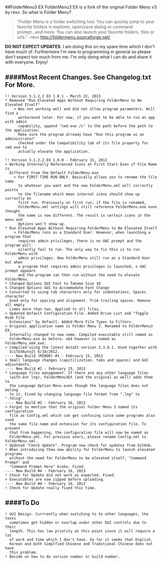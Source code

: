 ##FolderMenu3 EX
FolderMenu3 EX is a fork of the original Folder Menu v3 by rexx. So what is Folder Menu?
> "Folder Menu is a folder switching tool. You can quickly jump
to your favorite folders in explorer, open/save dialog or
command prompt...and more. You can also launch your favorite
folders, files or urls." -rexx http://foldermenu.sourceforge.net/

**DO NOT EXPECT UPDATES**. I am doing this on my spare time which I
don't have much of. Furthermore I'm new to programming in general
so please don't expect too much from me. I'm only doing what I
can do and share it with everyone. Enjoy!  

####Most Recent Changes. See Changelog.txt For More. 
----------------------------------------------------

	!! Version 3.1.2.2 EX 1.0.1 - March 22, 2013
	* Removed "Run Elevated Apps Without Requiring FolderMenu to Be Elevated Itself"
		> Was not working well and did not allow program parameters. Will find a
		  workaround later. For now, if you want to be able to run an app with admin
		  capability, append "cmd.exe /c" to the path before the path to the application.
		  Make sure the program already have "Run this program as an administrator"
		  checked under the Compatibility tab of its file property for cmd.exe to
		  actually elevate the application.

	!! Version 3.1.2.2 EX 1.0.0 - February 15, 2013
	+ Working Internally Referenced Icons at First Start Even if File Name is
	  Different From the Default FolderMenu.exe
		> For FIRST TIME RUN ONLY. Basically allows you to rename the file name
		  to whatever you want and the new FolderMenu.xml will correctly points
		  to the filename which mean internal icons should show up correctly on
		  first run. Previously on first run, if the file is renamed,
		  FolderMenu.xml settings will still reference FolderMenu.exe even thought
		  the name is now different. The result is certain icons in the menu and
		  Options won't show up.
	* Run Elevated Apps Without Requiring FolderMenu to Be Elevated Itself
		> FolderMenu runs as a Standard User. However, when launching a program that
		  requires admin privileges, there is no UAC prompt and the program will
		  silently fail to run. The only way to fix this is to run FolderMenu with
		  admin privileges. Now FolderMenu still run as a Standard User but when
		  a program that requires admin privileges is launched, a UAC prompt appears
		  and the program can then run without the need to elevate FolderMenu.
	* Changed Options GUI Font to Tahoma Size 10
	% Changed Options GUI to Accommodate Font Change
	> Converted to using tab characters only for indentations. Spaces character
	  Used only for spacing and alignment. Trim trailing spaces. Remove all empty
	  Limes more than two. Applied to all files.
	> Updated Default Configuration File. Added Drive List and "Toggle Hide File
	  Extensions" by Default. Added More File Types to Filters.
	> Original application name is Folder Menu 3. Renamed to FolderMenu3 EX.
	  Internally changed to new name. Compiled executable still named as
	  FolderMenu.exe as before. x64 however is named as FolderMenu_x64.exe.
	> Compiled using the latest AutoIt version 3.3.8.1. Used together with
	  SciTE4AutoIt 6/10/2012.
	---- New Build (MINOR) #1 - February 15, 2013
	> Small language changes (capitilization, tabs and spaces) and GUI adjustments.
	---- New Build #2 - February 15, 2013
	* Language files management. If there are any other language files
	  (with ext lng), FolderMenu3EX (and the original as well) adds them to
	  the Language Option Menu even though the language files does not belong
	  to it. Fixed by changing language file format from ".lng" to ".fmlng".
	---- New Build #3 - February 16, 2013
	> Forgot to mention that the original Folder Menu 3 named its configuration
	  file as Config.xml which can get confusing since some programs also used
	  the same file name and extension for its configuration file. To prevent
	  that from happening, the configuration file will now be named as
	  FolderMenu.xml. For previous users, please rename Config.xml to FolderMenu.xml.
	* Updated "Check Update". Program now check for updates from GitHub.
	! When introducing thew new ability for FolderMenu to launch elevated programs
	  without the need for FolderMenu to be elevated itself, "Command Prompt" and
	  "Command Prompt Here" broke. Fixed.
	---- New Build #4 - February 16, 2013
	! Check for Update did not work as expected. Fixed.
	> Executables are now zipped before uploading.
	---- New Build #4 - February 16, 2013
	! Check for Update really fixed this time.

####To Do
---------
	! GUI Design. Currrently when switching to to other languages, the texts
	  sometimes get hidden or overlap under other GUI controls due to their
	  length. This has low priority at this point since it will require a lot
	  of work and time which I don't have. So far it seems that English,
	  Korean and both Simplfied Chinese and Traditional Chinese does not have
	  this problem.
	! Decide on how to do version number or build number.
